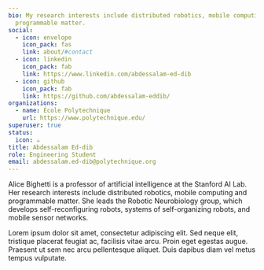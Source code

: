 ```yaml
---
bio: My research interests include distributed robotics, mobile computing and
  programmable matter.
social:
  - icon: envelope
    icon_pack: fas
    link: about/#contact
  - icon: linkedin
    icon_pack: fab
    link: https://www.linkedin.com/abdessalam-ed-dib
  - icon: github
    icon_pack: fab
    link: https://github.com/abdessalam-eddib/
organizations:
  - name: École Polytechnique
    url: https://www.polytechnique.edu/
superuser: true
status:
  icon: ☕️
title: Abdessalam Ed-dib
role: Engineering Student
email: abdessalam.ed-dib@polytechnique.org
---
```


Alice Bighetti is a professor of artificial intelligence at the Stanford AI Lab. Her research interests include distributed robotics, mobile computing and programmable matter. She leads the Robotic Neurobiology group, which develops self-reconfiguring robots, systems of self-organizing robots, and mobile sensor networks.

Lorem ipsum dolor sit amet, consectetur adipiscing elit. Sed neque elit, tristique placerat feugiat ac, facilisis vitae arcu. Proin eget egestas augue. Praesent ut sem nec arcu pellentesque aliquet. Duis dapibus diam vel metus tempus vulputate.
